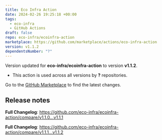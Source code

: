 ```yaml
---
title: Eco Infra Action
date: 2024-02-26 19:25:18 +00:00
tags:
  - eco-infra
  - GitHub Actions
draft: false
repo: eco-infra/ecoinfra-action
marketplace: https://github.com/marketplace/actions/eco-infra-action
version: v1.1.2
dependentsNumber: "?"
---
```



Version updated for **eco-infra/ecoinfra-action** to version **v1.1.2**.
- This action is used across all versions by **?** repositories.

Go to the [GitHub Marketplace](https://github.com/marketplace/actions/eco-infra-action) to find the latest changes.

## Release notes

**Full Changelog**: https://github.com/eco-infra/ecoinfra-action/compare/v1.1.0...v1.1.1

**Full Changelog**: https://github.com/eco-infra/ecoinfra-action/compare/v1.1.1...v1.1.2
